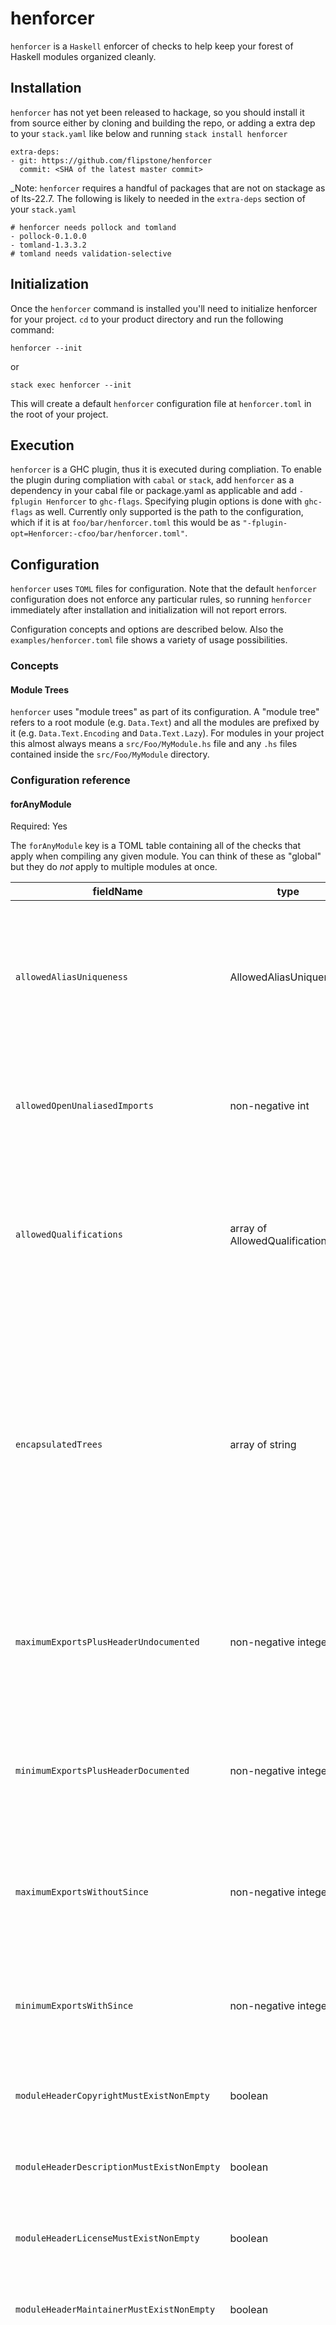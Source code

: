 # henforcer

`henforcer` is a `Haskell` enforcer of checks to help keep your forest of Haskell modules organized
cleanly.

## Installation

`henforcer` has not yet been released to hackage, so you should install it from source either by
cloning and building the repo, or adding a extra dep to your `stack.yaml` like below and running
`stack install henforcer`

```
extra-deps:
- git: https://github.com/flipstone/henforcer
  commit: <SHA of the latest master commit>
```

_Note: `henforcer` requires a handful of packages that are not on stackage as of lts-22.7. The following is likely to needed in the `extra-deps` section of your `stack.yaml`

```
# henforcer needs pollock and tomland
- pollock-0.1.0.0
- tomland-1.3.3.2
# tomland needs validation-selective
```

## Initialization

Once the `henforcer` command is installed you'll need to initialize henforcer for your project. `cd`
to your product directory and run the following command:

`henforcer --init`

or

`stack exec henforcer --init`

This will create a default `henforcer` configuration file at `henforcer.toml` in the root of your
project.


## Execution

`henforcer` is a GHC plugin, thus it is executed during compliation. To enable the plugin during
compliation with `cabal` or `stack`, add `henforcer` as a dependency in your cabal file or
package.yaml as applicable and add `-fplugin Henforcer` to `ghc-flags`. Specifying plugin options is
done with `ghc-flags` as well. Currently only supported is the path to the configuration, which if
it is at `foo/bar/henforcer.toml` this would be as
`"-fplugin-opt=Henforcer:-cfoo/bar/henforcer.toml"`.

## Configuration

`henforcer` uses `TOML` files for configuration. Note that the default `henforcer` configuration
does not enforce any particular rules, so running `henforcer` immediately after installation and
initialization will not report errors.

Configuration concepts and options are described below. Also the `examples/henforcer.toml` file
shows a variety of usage possibilities.

### Concepts

#### Module Trees

`henforcer` uses "module trees" as part of its configuration. A "module tree" refers to a root
module (e.g. `Data.Text`) and all the modules are prefixed by it (e.g. `Data.Text.Encoding` and
`Data.Text.Lazy`). For modules in your project this almost always means a `src/Foo/MyModule.hs` file
and any `.hs` files contained inside the `src/Foo/MyModule` directory.
### Configuration reference

#### forAnyModule

Required: Yes

The `forAnyModule` key is a TOML table containing all of the checks that apply when compiling any
given module. You can think of these as "global" but they do *not* apply to multiple modules at
once.

| fieldName                                  | type                          | required | description |
|--------------------------------------------|-------------------------------|----------|-------------|
| `allowedAliasUniqueness`                   | AllowedAliasUniqueness        | no       | Specifies either that all aliases in the module being compiled are unique except for some, or that a given set of aliases is unique but others may be duplicated. |
| `allowedOpenUnaliasedImports`              | non-negative int              | no       | Specifies how many imports are allowed to be done without using the `qualified` keyword, or using an `alias` |
| `allowedQualifications`                    | array of AllowedQualification | no       | Represents how certain modules should be imported. This can be thought of as a map of module name to a list of ways that module may be imported. |
| `encapsulatedTrees`                        | array of string               | yes      | Lets you declare that the root of a module tree is effectively a public interface that any modules outside the tree should be using. `henforcer` will report an error if any module outside the tree attempts to import a module from inside the encapsulated tree. |
| `maximumExportsPlusHeaderUndocumented`     | non-negative integer          | no       | Mmaximum number of exported items, along with the module header, from a module that may be missing Haddock documentation. |
| `minimumExportsPlusHeaderDocumented`       | non-negative integer          | no       | Minimum number of exported items, along with the module header, from a module that must have Haddock documentation. |
| `maximumExportsWithoutSince`               | non-negative integer          | no       | Maximum number of exported items from a module that can be lacking the `@since` annotation in their Haddock. |
| `minimumExportsWithSince`                  | non-negative integer          | no       | Minimum number of exported items from a module that must have in their Haddock the `@since` annotation. |
| `moduleHeaderCopyrightMustExistNonEmpty`   | boolean                       | no      | If the `Haddock` module header field of `Copyright` must be populated. |
| `moduleHeaderDescriptionMustExistNonEmpty` | boolean                       | no      | If the `Haddock` module header field of `Description` must be populated. |
| `moduleHeaderLicenseMustExistNonEmpty`     | boolean                       | no      | If the `Haddock` module header field of `License` must be populated. |
| `moduleHeaderMaintainerMustExistNonEmpty`  | boolean                       | no      | If the `Haddock` module header field of `Maintainer` must be populated. |
| `treeDependencies`                         | array of TreeDependency       | no       | Declares that one module tree depends on other trees. Declaring such a dependency tells `henforcer` that you don't want the dependency targets to import anything from the dependent tree, which would cause a backwards dependency rendering the two module trees logically inseparable. |

#### forSpecifiedModules

Henforcer allows for certain rules to be overriden on a module by module basis. When provided, the
most specific rule will be applied.

| fieldName                                  | type                          | required | description                                                                                                                                                       |
|--------------------------------------------|-------------------------------|----------|-------------------------------------------------------------------------------------------------------------------------------------------------------------------|
| `allowedAliasUniqueness`                   | AllowedAliasUniqueness        | no       | Specifies either that all aliases in the module being compiled are unique except for some, or that a given set of aliases is unique but others may be duplicated. |
| `allowedOpenUnaliasedImports`              | non-negative int              | no       | Specifies how many imports are allowed to be done without using the `qualified` keyword, or using an `alias` |
| `allowedQualifications`                    | array of AllowedQualification | no       | Represents how certain modules should be imported. This can be thought of as a map of module name to a list of ways that module may be imported. |
| `maximumExportsPlusHeaderUndocumented`     | non-negative integer          | no       | Mmaximum number of exported items, along with the module header, from a module that may be missing Haddock documentation. |
| `minimumExportsPlusHeaderDocumented`       | non-negative integer          | no       | Minimum number of exported items, along with the module header, from a module that must have Haddock documentation. |
| `maximumExportsWithoutSince`               | non-negative integer          | no       | Maximum number of exported items from a module that can be lacking the `@since` annotation in their Haddock. |
| `minimumExportsWithSince`                  | non-negative integer          | no       | Minimum number of exported items from a module that must have in their Haddock the `@since` annotation. |
| `moduleHeaderCopyrightMustExistNonEmpty`   | boolean                       | no      | If the `Haddock` module header field of `Copyright` must be populated. |
| `moduleHeaderDescriptionMustExistNonEmpty` | boolean                       | no      | If the `Haddock` module header field of `Description` must be populated. |
| `moduleHeaderLicenseMustExistNonEmpty`     | boolean                       | no      | If the `Haddock` module header field of `License` must be populated. |
| `moduleHeaderMaintainerMustExistNonEmpty`  | boolean                       | no      | If the `Haddock` module header field of `Maintainer` must be populated. |
| `rulesToIgnore`                            | RulesToIgnore                 | no       | Specifies what, if any, rules should be ignored for the given module. |

##### RulesToIgnore
This is allowed to take two forms that are both TOML tables.

###### First form
| fieldName | type | required | description                                |
| `all`     | bool | no       | Controls if *all* rules should be ignored. |

###### Second form
| fieldName                                  | type    | required | description                             |
|--------------------------------------------|---------|----------|-----------------------------------------|
| `allowedAliasUniqueness`                   | boolean | no       | Controls if the rule should be ignored. |
| `allowedOpenUnaliasedImports`              | boolean | no       | Controls if the rule should be ignored. |
| `allowedQualifications`                    | boolean | no       | Controls if the rule should be ignored. |
| `encapsulatedTrees`                        | boolean | no       | Controls if the rule should be ignored. |
| `maximumExportsPlusHeaderUndocumented`     | boolean | no       | Controls if the rule should be ignored. |
| `minimumExportsPlusHeaderDocumented`       | boolean | no       | Controls if the rule should be ignored. |
| `maximumExportsWithoutSince`               | boolean | no       | Controls if the rule should be ignored. |
| `minimumExportsWithSince`                  | boolean | no       | Controls if the rule should be ignored. |
| `moduleHeaderCopyrightMustExistNonEmpty`   | boolean | no       | Controls if the rule should be ignored. |
| `moduleHeaderDescriptionMustExistNonEmpty` | boolean | no       | Controls if the rule should be ignored. |
| `moduleHeaderLicenseMustExistNonEmpty`     | boolean | no       | Controls if the rule should be ignored. |
| `moduleHeaderMaintainerMustExistNonEmpty`  | boolean | no       | Controls if the rule should be ignored. |
| `treeDependencies`                         | boolean | no       | Controls if the rule should be ignored. |

#### Shared types

Below are the reused definitions between the `forAnyModule` and `forSpecifiedModules`.

##### AllowedAliasUniqueness
| fieldName          | type            | required | description                                                                                                                                                                  |
|--------------------|-----------------|----------|------------------------------------------------------------------------------------------------------------------------------------------------------------------------------|
| `allAliasesUnique` | bool            | yes      | When true it determines that every alias should be unique, except those given. When false it determines that only the given aliases should correspond to exactly one import. |
| `aliases`          | array of string | yes      | Aliases to be checked with. |
| `note`             | string          | no       | User defined message to be displayed with errors for additional context. |

##### AllowedQualification
| fieldName    | type                  | required | description                                                                 |
|--------------|-----------------------|----------|-----------------------------------------------------------------------------|
| `module`       | string                | yes      | `module` is a string of the module name.                                    |
| `importScheme` | array of ImportScheme | yes      | The list of specifications for each way that the given module may imported. |

##### ImportScheme
| fieldName | type      | required | description                                                                                                                                                                     |
|-----------|-----------|----------|---------------------------------------------------------------------------------------------------------------------------------------------------------------------------------|
| qualified | Qualified | yes      | Description of ways the import can be qualified, or not.                                                                                                                        |
| `alias`     | string    | no       | Controls if and what alias can be used as part of an import scheme. This is the part of an import that comes after the `as` keyword, such as "Foo" in `import UnliftIO as Foo`. |
| `safe`      | boolean   | no       | Controls if the import is required to use the `safe` keyword. Most users are not expected to need this option.                                                                  |
| `note`      | string    | no       | User defined message to be displayed with errors for additional context. |

##### Qualified

| fieldName       | type | required | description |
|-----------------|------|----------|-------------|
| `qualifiedPre`  | bool | no       | Describes if import can be qualified prepositive like `import qualified UnliftIO`. |
| `qualifiedPost` | bool | no       | Describes if import can be qualified postpositive like `import UnliftIO qualified`. |
| `unqualified`   | bool | no       | Describes if import can be unqualified like `import UnliftIO`. |

##### TreeDependency
| fieldName      | type            | required | description |
|----------------|-----------------|----------|-------------|
| `moduleTree`   | string          | yes      | The tree which depends on others. |
| `dependencies` | array of string | yes      | The trees which are depended upon. |
| `note`         | string          | no       | User defined message to be displayed with errors for additional context. |
